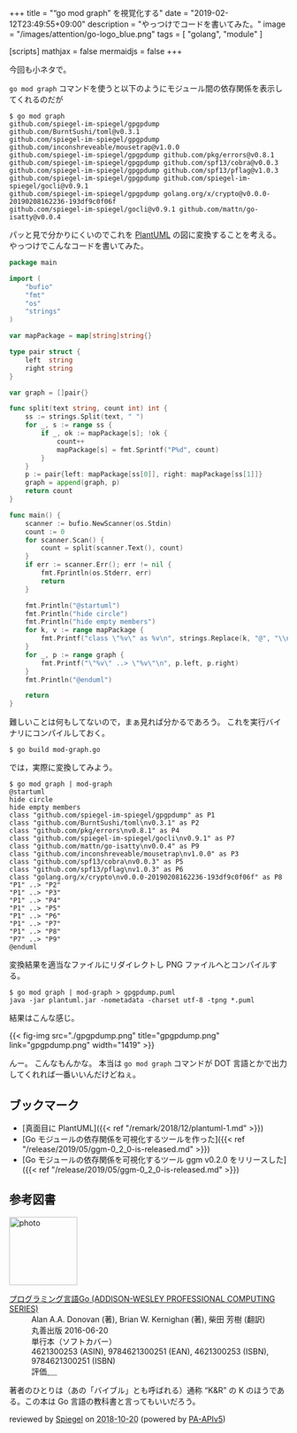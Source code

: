 +++
title = "“go mod graph” を視覚化する"
date = "2019-02-12T23:49:55+09:00"
description = "やっつけでコードを書いてみた。"
image = "/images/attention/go-logo_blue.png"
tags  = [ "golang", "module" ]

[scripts]
  mathjax = false
  mermaidjs = false
+++

今回も小ネタで。

`go mod graph` コマンドを使うと以下のようにモジュール間の依存関係を表示してくれるのだが

```text
$ go mod graph
github.com/spiegel-im-spiegel/gpgpdump github.com/BurntSushi/toml@v0.3.1
github.com/spiegel-im-spiegel/gpgpdump github.com/inconshreveable/mousetrap@v1.0.0
github.com/spiegel-im-spiegel/gpgpdump github.com/pkg/errors@v0.8.1
github.com/spiegel-im-spiegel/gpgpdump github.com/spf13/cobra@v0.0.3
github.com/spiegel-im-spiegel/gpgpdump github.com/spf13/pflag@v1.0.3
github.com/spiegel-im-spiegel/gpgpdump github.com/spiegel-im-spiegel/gocli@v0.9.1
github.com/spiegel-im-spiegel/gpgpdump golang.org/x/crypto@v0.0.0-20190208162236-193df9c0f06f
github.com/spiegel-im-spiegel/gocli@v0.9.1 github.com/mattn/go-isatty@v0.0.4
```

パッと見で分かりにくいのでこれを [PlantUML] の図に変換することを考える。
やっつけでこんなコードを書いてみた。

```go
package main

import (
	"bufio"
	"fmt"
	"os"
	"strings"
)

var mapPackage = map[string]string{}

type pair struct {
	left  string
	right string
}

var graph = []pair{}

func split(text string, count int) int {
	ss := strings.Split(text, " ")
	for _, s := range ss {
		if _, ok := mapPackage[s]; !ok {
			count++
			mapPackage[s] = fmt.Sprintf("P%d", count)
		}
	}
	p := pair{left: mapPackage[ss[0]], right: mapPackage[ss[1]]}
	graph = append(graph, p)
	return count
}

func main() {
	scanner := bufio.NewScanner(os.Stdin)
	count := 0
	for scanner.Scan() {
		count = split(scanner.Text(), count)
	}
	if err := scanner.Err(); err != nil {
		fmt.Fprintln(os.Stderr, err)
		return
	}

	fmt.Println("@startuml")
	fmt.Println("hide circle")
	fmt.Println("hide empty members")
	for k, v := range mapPackage {
		fmt.Printf("class \"%v\" as %v\n", strings.Replace(k, "@", "\\n", -1), v)
	}
	for _, p := range graph {
		fmt.Printf("\"%v\" ..> \"%v\"\n", p.left, p.right)
	}
	fmt.Println("@enduml")

	return
}
```

難しいことは何もしてないので，まぁ見れば分かるであろう。
これを実行バイナリにコンパイルしておく。

```text
$ go build mod-graph.go
```

では，実際に変換してみよう。

```text
$ go mod graph | mod-graph
@startuml
hide circle
hide empty members
class "github.com/spiegel-im-spiegel/gpgpdump" as P1
class "github.com/BurntSushi/toml\nv0.3.1" as P2
class "github.com/pkg/errors\nv0.8.1" as P4
class "github.com/spiegel-im-spiegel/gocli\nv0.9.1" as P7
class "github.com/mattn/go-isatty\nv0.0.4" as P9
class "github.com/inconshreveable/mousetrap\nv1.0.0" as P3
class "github.com/spf13/cobra\nv0.0.3" as P5
class "github.com/spf13/pflag\nv1.0.3" as P6
class "golang.org/x/crypto\nv0.0.0-20190208162236-193df9c0f06f" as P8
"P1" ..> "P2"
"P1" ..> "P3"
"P1" ..> "P4"
"P1" ..> "P5"
"P1" ..> "P6"
"P1" ..> "P7"
"P1" ..> "P8"
"P7" ..> "P9"
@enduml
```

変換結果を適当なファイルにリダイレクトし PNG ファイルへとコンパイルする。

```text
$ go mod graph | mod-graph > gpgpdump.puml
java -jar plantuml.jar -nometadata -charset utf-8 -tpng *.puml
```

結果はこんな感じ。

{{< fig-img src="./gpgpdump.png" title="gpgpdump.png" link="gpgpdump.png" width="1419" >}}

んー。
こんなもんかな。
本当は `go mod graph` コマンドが DOT 言語とかで出力してくれれば一番いいんだけどねぇ。

## ブックマーク

- [真面目に PlantUML]({{< ref "/remark/2018/12/plantuml-1.md" >}})
- [Go モジュールの依存関係を可視化するツールを作った]({{< ref "/release/2019/05/ggm-0_2_0-is-released.md" >}})
- [Go モジュールの依存関係を可視化するツール ggm v0.2.0 をリリースした]({{< ref "/release/2019/05/ggm-0_2_0-is-released.md" >}})

[Go 言語]: https://golang.org/ "The Go Programming Language"
[PlantUML]: http://plantuml.com/ "Open-source tool that uses simple textual descriptions to draw UML diagrams."

## 参考図書

<div class="hreview">
  <div class="photo"><a class="item url" href="https://www.amazon.co.jp/dp/4621300253?tag=baldandersinf-22&linkCode=ogi&th=1&psc=1"><img src="https://m.media-amazon.com/images/I/41meaSLNFfL._SL160_.jpg" width="123" alt="photo"></a></div>
  <dl class="fn">
    <dt><a href="https://www.amazon.co.jp/dp/4621300253?tag=baldandersinf-22&linkCode=ogi&th=1&psc=1">プログラミング言語Go (ADDISON-WESLEY PROFESSIONAL COMPUTING SERIES)</a></dt>
    <dd>Alan A.A. Donovan (著), Brian W. Kernighan (著), 柴田 芳樹 (翻訳)</dd>
    <dd>丸善出版 2016-06-20</dd>
    <dd>単行本（ソフトカバー）</dd>
    <dd>4621300253 (ASIN), 9784621300251 (EAN), 4621300253 (ISBN), 9784621300251 (ISBN)</dd>
    <dd>評価<abbr class="rating fa-sm" title="5">&nbsp;<i class="fas fa-star"></i>&nbsp;<i class="fas fa-star"></i>&nbsp;<i class="fas fa-star"></i>&nbsp;<i class="fas fa-star"></i>&nbsp;<i class="fas fa-star"></i></abbr></dd>
  </dl>
  <p class="description">著者のひとりは（あの「バイブル」とも呼ばれる）通称 “K&amp;R” の K のほうである。この本は Go 言語の教科書と言ってもいいだろう。</p>
  <p class="powered-by">reviewed by <a href='#maker' class='reviewer'>Spiegel</a> on <abbr class="dtreviewed" title="2018-10-20">2018-10-20</abbr> (powered by <a href="https://affiliate.amazon.co.jp/assoc_credentials/home">PA-APIv5</a>)</p>
</div>
